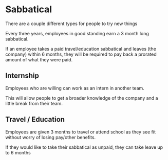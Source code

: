 # Sabbatical 

There are a couple different types for people to try new things

Every three years, employees in good standing earn a 3 month long sabbatical. 

If an employee takes a paid travel/education sabbatical and leaves (the company) within 6 months, 
they will be required to pay back a prorated amount of what they were paid. 

## Internship

Employees who are willing can work as an intern in another team. 

This will allow people to get a broader knowledge of the company and a little break from their team. 

## Travel / Education

Employees are given 3 months to travel or attend school as they see fit without worry of losing pay/other benefits.

If they would like to take their sabbatical as unpaid, they can take leave up to 6 months

